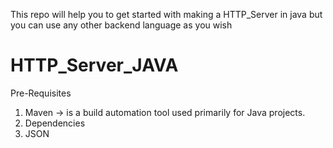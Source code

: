 This repo will help you to get started with making a HTTP_Server in java but you can use any other backend language as you wish 

# HTTP_Server_JAVA
Pre-Requisites
1) Maven -> is a build automation tool used primarily for Java projects.
2) Dependencies
3) JSON

